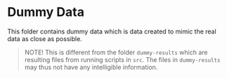 # Dummy Data 
This folder contains dummy data which is data created to mimic the real data as close as possible.

> NOTE! This is different from the folder `dummy-results` which are resulting files from running scripts in `src`. The files in `dummy-results` may thus not have any intelligible information.